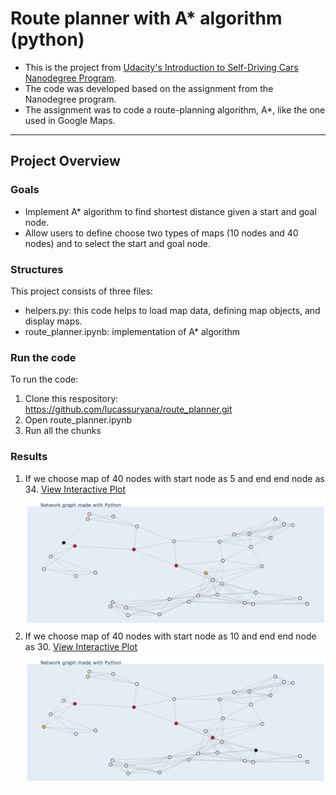 # Route planner with A* algorithm (python)
- This is the project from [Udacity's Introduction to Self-Driving Cars Nanodegree Program](https://learn.udacity.com/nanodegrees/nd113).
- The code was developed based on the assignment from the Nanodegree program. 
- The assignment was to code a route-planning algorithm, A*, like the one used in Google Maps.

---

## Project Overview
### Goals
* Implement A* algorithm to find shortest distance given a start and goal node.
* Allow users to define choose two types of maps (10 nodes and 40 nodes) and to select the start and goal node.

### Structures
This project consists of three files:
* helpers.py: this code helps to load map data, defining map objects, and display maps.
* route_planner.ipynb: implementation of A* algorithm

### Run the code
To run the code:
1. Clone this respository: https://github.com/lucassuryana/route_planner.git 
2. Open route_planner.ipynb
3. Run all the chunks

### Results
1. If we choose map of 40 nodes with start node as 5 and end end node as 34. [View Interactive Plot](/html/5_to_34.html)
![GitHub Logo](/figures/5_to_34.png)
2. If we choose map of 40 nodes with start node as 10 and end end node as 30. [View Interactive Plot](/html/10_to_30.html)
![GitHub Logo](/figures/10_to_30.png) 
